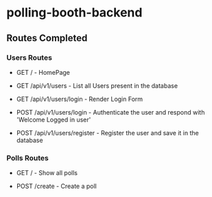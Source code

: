 # polling-booth-backend

## Routes Completed

### Users Routes

- GET / - HomePage
- GET /api/v1/users - List all Users present in the database
- GET /api/v1/users/login - Render Login Form

- POST /api/v1/users/login - Authenticate the user and respond with 'Welcome Logged in user'
- POST /api/v1/users/register - Register the user and save it in the database

### Polls Routes

- GET / - Show all polls

- POST /create - Create a poll
